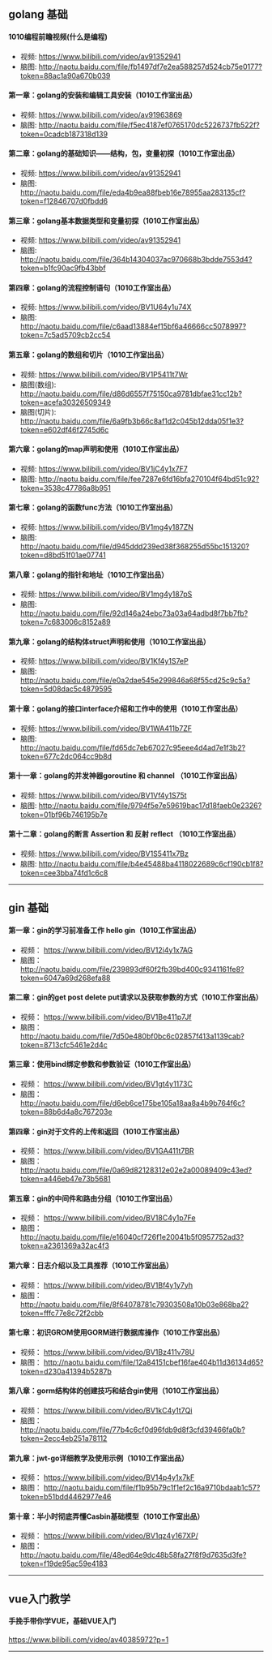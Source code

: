 ## golang 基础

#### 1010编程前瞻视频(什么是编程) 
- 视频:
https://www.bilibili.com/video/av91352941
- 脑图:
http://naotu.baidu.com/file/fb1497df7e2ea588257d524cb75e0177?token=88ac1a90a670b039

#### 第一章：golang的安装和编辑工具安装（1010工作室出品）
- 视频:
https://www.bilibili.com/video/av91963869
- 脑图:
http://naotu.baidu.com/file/f5ec4187ef0765170dc5226737fb522f?token=0cadcb187318d139


#### 第二章：golang的基础知识——结构，包，变量初探（1010工作室出品）
- 视频:
https://www.bilibili.com/video/av91352941
- 脑图:
http://naotu.baidu.com/file/eda4b9ea88fbeb16e78955aa283135cf?token=f12846707d0fbdd6

#### 第三章：golang基本数据类型和变量初探（1010工作室出品）
- 视频:
https://www.bilibili.com/video/av91352941
- 脑图:
http://naotu.baidu.com/file/364b14304037ac970668b3bdde7553d4?token=b1fc90ac9fb43bbf

#### 第四章：golang的流程控制语句（1010工作室出品）
- 视频:
https://www.bilibili.com/video/BV1U64y1u74X
- 脑图:
http://naotu.baidu.com/file/c6aad13884ef15bf6a46666cc5078997?token=7c5ad5709cb2cc54

#### 第五章：golang的数组和切片（1010工作室出品）
- 视频:
https://www.bilibili.com/video/BV1P5411t7Wr
- 脑图(数组):
http://naotu.baidu.com/file/d86d6557f75150ca9781dbfae31cc12b?token=acefa30326509349
- 脑图(切片):
http://naotu.baidu.com/file/6a9fb3b66c8af1d2c045b12dda05f1e3?token=e602df46f2745d6c

#### 第六章：golang的map声明和使用（1010工作室出品）
- 视频:
https://www.bilibili.com/video/BV1jC4y1x7F7
- 脑图:
http://naotu.baidu.com/file/fee7287e6fd16bfa270104f64bd51c92?token=3538c47786a8b951

#### 第七章：golang的函数func方法（1010工作室出品）
- 视频:
https://www.bilibili.com/video/BV1mg4y187ZN
- 脑图:
http://naotu.baidu.com/file/d945ddd239ed38f368255d55bc151320?token=d8bd51f01ae07741

#### 第八章：golang的指针和地址（1010工作室出品）
- 视频:
https://www.bilibili.com/video/BV1mg4y187pS
- 脑图:
http://naotu.baidu.com/file/92d146a24ebc73a03a64adbd8f7bb7fb?token=7c683006c8152a89

#### 第九章：golang的结构体struct声明和使用（1010工作室出品）
- 视频:
https://www.bilibili.com/video/BV1Kf4y1S7eP
- 脑图:
http://naotu.baidu.com/file/e0a2dae545e299846a68f55cd25c9c5a?token=5d08dac5c4879595

#### 第十章：golang的接口interface介绍和工作中的使用（1010工作室出品）
- 视频:
https://www.bilibili.com/video/BV1WA411b7ZF
- 脑图:
http://naotu.baidu.com/file/fd65dc7eb67027c95eee4d4ad7e1f3b2?token=677c2dc064cc9b8d

#### 第十一章：golang的并发神器goroutine 和 channel （1010工作室出品）
- 视频:
https://www.bilibili.com/video/BV1Vf4y1S75t
- 脑图:
http://naotu.baidu.com/file/9794f5e7e59619bac17d18faeb0e2326?token=01bf96b746195b7e

#### 第十二章：golang的断言 Assertion 和 反射 reflect （1010工作室出品）
- 视频:
https://www.bilibili.com/video/BV1S5411x7Bz
- 脑图:
http://naotu.baidu.com/file/b4e45488ba4118022689c6cf190cb1f8?token=cee3bba74fd1c6c8
---

## gin 基础

#### 第一章：gin的学习前准备工作 hello gin（1010工作室出品）
- 视频：
https://www.bilibili.com/video/BV12i4y1x7AG
- 脑图：
http://naotu.baidu.com/file/239893df60f2fb39bd400c9341161fe8?token=6047a69d268efa88

#### 第二章：gin的get post delete put请求以及获取参数的方式（1010工作室出品）
- 视频：
https://www.bilibili.com/video/BV1Be411p7Jf
- 脑图：
http://naotu.baidu.com/file/7d50e480bf0bc6c02857f413a1139cab?token=8713cfc5461e2d4c

#### 第三章：使用bind绑定参数和参数验证（1010工作室出品）
- 视频：
https://www.bilibili.com/video/BV1gt4y1173C
- 脑图：
http://naotu.baidu.com/file/d6eb6ce175be105a18aa8a4b9b764f6c?token=88b6d4a8c767203e

#### 第四章：gin对于文件的上传和返回（1010工作室出品）
- 视频：
https://www.bilibili.com/video/BV1GA411t7BR
- 脑图：
http://naotu.baidu.com/file/0a69d82128312e02e2a00089409c43ed?token=a446eb47e73b5681

#### 第五章：gin的中间件和路由分组（1010工作室出品）
- 视频：
https://www.bilibili.com/video/BV18C4y1p7Fe
- 脑图：
http://naotu.baidu.com/file/e16040cf726f1e20041b5f0957752ad3?token=a2361369a32ac4f3

#### 第六章：日志介绍以及工具推荐（1010工作室出品）
- 视频：
https://www.bilibili.com/video/BV1Bf4y1y7yh
- 脑图：
http://naotu.baidu.com/file/8f64078781c79303508a10b03e868ba2?token=fffc77e8c72f2cbb

#### 第七章：初识GROM使用GORM进行数据库操作（1010工作室出品）
- 视频：
https://www.bilibili.com/video/BV1Bz411v78U
- 脑图：
http://naotu.baidu.com/file/12a84151cbef16fae404b11d36134d65?token=d230a41394b5287b

#### 第八章：gorm结构体的创建技巧和结合gin使用（1010工作室出品）
- 视频：
https://www.bilibili.com/video/BV1kC4y1t7Qi
- 脑图：
http://naotu.baidu.com/file/77b4c6cf0d96fdb9d8f3cfd39466fa0b?token=2ecc4eb251a78112

#### 第九章：jwt-go详细教学及使用示例（1010工作室出品）
- 视频：
https://www.bilibili.com/video/BV14p4y1x7kF
- 脑图：
http://naotu.baidu.com/file/f1b95b79c1f1ef2c16a9710bdaab1c57?token=b51bdd4462977e46

#### 第十章：半小时彻底弄懂Casbin基础模型（1010工作室出品）
- 视频：
https://www.bilibili.com/video/BV1qz4y167XP/
- 脑图：
http://naotu.baidu.com/file/48ed64e9dc48b58fa27f8f9d7635d3fe?token=f19de95ac59e4183

---
## vue入门教学

#### 手挽手带你学VUE，基础VUE入门
https://www.bilibili.com/video/av40385972?p=1

---
